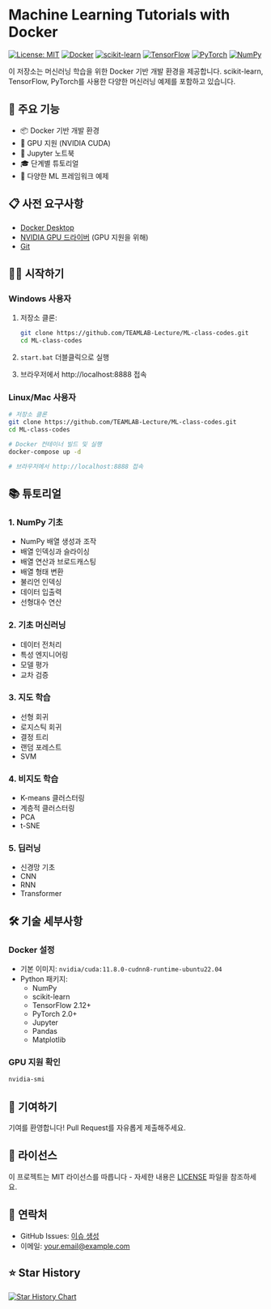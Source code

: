 # Machine Learning Tutorials with Docker

[![License: MIT](https://img.shields.io/badge/License-MIT-yellow.svg)](https://opensource.org/licenses/MIT)
[![Docker](https://img.shields.io/badge/docker-%230db7ed.svg?style=flat&logo=docker&logoColor=white)](https://www.docker.com/)
[![scikit-learn](https://img.shields.io/badge/scikit--learn-%23F7931E.svg?style=flat&logo=scikit-learn&logoColor=white)](https://scikit-learn.org/)
[![TensorFlow](https://img.shields.io/badge/TensorFlow-%23FF6F00.svg?style=flat&logo=TensorFlow&logoColor=white)](https://www.tensorflow.org/)
[![PyTorch](https://img.shields.io/badge/PyTorch-%23EE4C2C.svg?style=flat&logo=PyTorch&logoColor=white)](https://pytorch.org/)
[![NumPy](https://img.shields.io/badge/NumPy-%23013243.svg?style=flat&logo=numpy&logoColor=white)](https://numpy.org/)

이 저장소는 머신러닝 학습을 위한 Docker 기반 개발 환경을 제공합니다. scikit-learn, TensorFlow, PyTorch를 사용한 다양한 머신러닝 예제를 포함하고 있습니다.

## 🚀 주요 기능

- 📦 Docker 기반 개발 환경
- 🔧 GPU 지원 (NVIDIA CUDA)
- 📓 Jupyter 노트북
- 🎓 단계별 튜토리얼
- 🔄 다양한 ML 프레임워크 예제

## 📋 사전 요구사항

- [Docker Desktop](https://www.docker.com/products/docker-desktop/)
- [NVIDIA GPU 드라이버](https://www.nvidia.com/download/index.aspx) (GPU 지원을 위해)
- [Git](https://git-scm.com/downloads)

## 🏃‍♂️ 시작하기

### Windows 사용자

1. 저장소 클론:
   ```bash
   git clone https://github.com/TEAMLAB-Lecture/ML-class-codes.git
   cd ML-class-codes
   ```

2. `start.bat` 더블클릭으로 실행
3. 브라우저에서 http://localhost:8888 접속

### Linux/Mac 사용자

```bash
# 저장소 클론
git clone https://github.com/TEAMLAB-Lecture/ML-class-codes.git
cd ML-class-codes

# Docker 컨테이너 빌드 및 실행
docker-compose up -d

# 브라우저에서 http://localhost:8888 접속
```

## 📚 튜토리얼

### 1. NumPy 기초
- NumPy 배열 생성과 조작
- 배열 인덱싱과 슬라이싱
- 배열 연산과 브로드캐스팅
- 배열 형태 변환
- 불리언 인덱싱
- 데이터 입출력
- 선형대수 연산

### 2. 기초 머신러닝
- 데이터 전처리
- 특성 엔지니어링
- 모델 평가
- 교차 검증

### 3. 지도 학습
- 선형 회귀
- 로지스틱 회귀
- 결정 트리
- 랜덤 포레스트
- SVM

### 4. 비지도 학습
- K-means 클러스터링
- 계층적 클러스터링
- PCA
- t-SNE

### 5. 딥러닝
- 신경망 기초
- CNN
- RNN
- Transformer

## 🛠️ 기술 세부사항

### Docker 설정

- 기본 이미지: `nvidia/cuda:11.8.0-cudnn8-runtime-ubuntu22.04`
- Python 패키지:
  - NumPy
  - scikit-learn
  - TensorFlow 2.12+
  - PyTorch 2.0+
  - Jupyter
  - Pandas
  - Matplotlib

### GPU 지원 확인

```bash
nvidia-smi
```

## 🤝 기여하기

기여를 환영합니다! Pull Request를 자유롭게 제출해주세요.

## 📝 라이선스

이 프로젝트는 MIT 라이선스를 따릅니다 - 자세한 내용은 [LICENSE](LICENSE) 파일을 참조하세요.

## 📮 연락처

- GitHub Issues: [이슈 생성](https://github.com/TEAMLAB-Lecture/ML-class-codes/issues)
- 이메일: your.email@example.com

## ⭐ Star History

[![Star History Chart](https://api.star-history.com/svg?repos=TEAMLAB-Lecture/ML-class-codes&type=Date)](https://star-history.com/#TEAMLAB-Lecture/ML-class-codes&Date) 